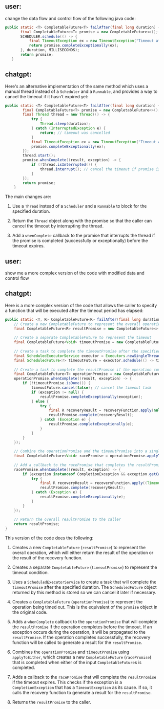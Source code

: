 

## user: 

change the data flow and control flow of the following java code:
 ```java
public static <T> CompletableFuture<T> failAfter(final long duration) {
		final CompletableFuture<T> promise = new CompletableFuture<>();
		SCHEDULER.schedule(() -> {
			final TimeoutException ex = new TimeoutException("Timeout after " + duration);
			return promise.completeExceptionally(ex);
		}, duration, MILLISECONDS);
		return promise;
	}
```



## chatgpt: 

Here's an alternative implementation of the same method which uses a manual thread instead of a `Scheduler` and a `Runnable`, and provides a way to cancel the timeout if it hasn't expired yet:

```java
public static <T> CompletableFuture<T> failAfter(final long duration) {
		final CompletableFuture<T> promise = new CompletableFuture<>();
		final Thread thread = new Thread(() -> {
			try {
				Thread.sleep(duration);
			} catch (InterruptedException e) {
				return; // timeout was cancelled
			}
			final TimeoutException ex = new TimeoutException("Timeout after " + duration);
			promise.completeExceptionally(ex);
		});
		thread.start();
		promise.whenComplete((result, exception) -> {
			if (!thread.isInterrupted()) {
				thread.interrupt(); // cancel the timeout if promise is completed
			}
		});
		return promise;
	}
```

The main changes are:

1. Use a `Thread` instead of a `Scheduler` and a `Runnable` to block for the specified duration.

2. Return the `Thread` object along with the promise so that the caller can cancel the timeout by interrupting the thread.

3. Add a `whenComplete` callback to the promise that interrupts the thread if the promise is completed (successfully or exceptionally) before the timeout expires.

## user: 

show me a more complex version of the code with modified data and control flow

## chatgpt: 

Here is a more complex version of the code that allows the caller to specify a function that will be executed after the timeout period has elapsed:

```java
public static <T, R> CompletableFuture<R> failAfter(final long duration, final Function<TimeoutException, R> recoveryFunction) {
    // Create a new CompletableFuture to represent the overall operation
    final CompletableFuture<R> resultPromise = new CompletableFuture<>();
    
    // Create a separate CompletableFuture to represent the timeout
    final CompletableFuture<Void> timeoutPromise = new CompletableFuture<>();
    
    // Create a task to complete the timeoutPromise after the specified duration
    final ScheduledExecutorService executor = Executors.newSingleThreadScheduledExecutor();
    final ScheduledFuture<?> timeoutFuture = executor.schedule(() -> timeoutPromise.complete(null), duration, TimeUnit.MILLISECONDS);
    
    // Create a task to complete the resultPromise if the operation completes before the timeout
    final CompletableFuture<T> operationPromise = new CompletableFuture<>();
    operationPromise.whenComplete((result, exception) -> {
        if (!timeoutPromise.isDone()) {
            timeoutFuture.cancel(false); // cancel the timeout task
            if (exception != null) {
                resultPromise.completeExceptionally(exception);
            } else {
                try {
                    final R recoveryResult = recoveryFunction.apply(null);
                    resultPromise.complete(recoveryResult);
                } catch (Exception e) {
                    resultPromise.completeExceptionally(e);
                }
            }
        }
    });
    
    // Combine the operationPromise and the timeoutPromise into a single "race" operation
    final CompletableFuture<Void> racePromise = operationPromise.applyToEither(timeoutPromise, Function.identity());
    
    // Add a callback to the racePromise that completes the resultPromise if the timeout expires
    racePromise.whenComplete((result, exception) -> {
        if (exception instanceof CompletionException && exception.getCause() instanceof TimeoutException) {
            try {
                final R recoveryResult = recoveryFunction.apply((TimeoutException) exception.getCause());
                resultPromise.complete(recoveryResult);
            } catch (Exception e) {
                resultPromise.completeExceptionally(e);
            }
        }
    });
    
    // Return the overall resultPromise to the caller
    return resultPromise;
}
```

This version of the code does the following:

1. Creates a new `CompletableFuture` (`resultPromise`) to represent the overall operation, which will either return the result of the operation or the result of the recovery function.

2. Creates a separate `CompletableFuture` (`timeoutPromise`) to represent the timeout condition.

3. Uses a `ScheduledExecutorService` to create a task that will complete the `timeoutPromise` after the specified duration. The `ScheduledFuture` object returned by this method is stored so we can cancel it later if necessary.

4. Creates a `CompletableFuture` (`operationPromise`) to represent the operation being timed out. This is the equivalent of the `promise` object in the original code.

5. Adds a `whenComplete` callback to the `operationPromise` that will complete the `resultPromise` if the operation completes before the timeout. If an exception occurs during the operation, it will be propagated to the `resultPromise`. If the operation completes successfully, the recovery function will be called to generate a result for the `resultPromise`.

6. Combines the `operationPromise` and `timeoutPromise` using `applyToEither`, which creates a new `CompletableFuture` (`racePromise`) that is completed when either of the input `CompletableFuture`s is completed.

7. Adds a callback to the `racePromise` that will complete the `resultPromise` if the timeout expires. This checks if the exception is a `CompletionException` that has a `TimeoutException` as its cause. If so, it calls the recovery function to generate a result for the `resultPromise`.

8. Returns the `resultPromise` to the caller.